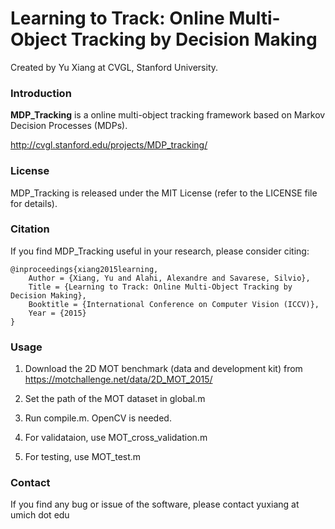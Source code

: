 # Learning to Track: Online Multi-Object Tracking by Decision Making

Created by Yu Xiang at CVGL, Stanford University.

### Introduction

**MDP_Tracking** is a online multi-object tracking framework based on Markov Decision Processes (MDPs).

http://cvgl.stanford.edu/projects/MDP_tracking/

### License

MDP_Tracking is released under the MIT License (refer to the LICENSE file for details).

### Citation

If you find MDP_Tracking useful in your research, please consider citing:

    @inproceedings{xiang2015learning,
        Author = {Xiang, Yu and Alahi, Alexandre and Savarese, Silvio},
        Title = {Learning to Track: Online Multi-Object Tracking by Decision Making},
        Booktitle = {International Conference on Computer Vision (ICCV)},
        Year = {2015}
    }

### Usage

1. Download the 2D MOT benchmark (data and development kit) from https://motchallenge.net/data/2D_MOT_2015/

2. Set the path of the MOT dataset in global.m

3. Run compile.m. OpenCV is needed.

4. For validataion, use MOT_cross_validation.m

5. For testing, use MOT_test.m

### Contact

If you find any bug or issue of the software, please contact yuxiang at umich dot edu

